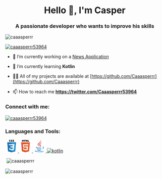 <h1 align="center">Hello 👋, I'm Casper</h1>
<h3 align="center">A passionate developer who wants to improve his skills</h3>

<p align="left"> <img src="https://komarev.com/ghpvc/?username=caaasperrr&label=Profile%20views&color=0e75b6&style=flat" alt="caaasperrr" /> </p>

<p align="left"> <a href="https://twitter.com/caaasperrr53964" target="blank"><img src="https://img.shields.io/twitter/follow/caaasperrr53964?logo=twitter&style=for-the-badge" alt="caaasperrr53964" /></a> </p>

- 🔭 I’m currently working on a [News Application](https://github.com/FelixHennerich/News)

- 🌱 I’m currently learning **Kotlin**

- 👨‍💻 All of my projects are available at [https://github.com/Caaasperrr](https://github.com/Caaasperrr)

- 📫 How to reach me **https://twitter.com/Caaasperrr53964**

<h3 align="left">Connect with me:</h3>
<p align="left">
<a href="https://twitter.com/caaasperrr53964" target="blank"><img align="center" src="https://raw.githubusercontent.com/rahuldkjain/github-profile-readme-generator/master/src/images/icons/Social/twitter.svg" alt="caaasperrr53964" height="30" width="40" /></a>
</p>

<h3 align="left">Languages and Tools:</h3>
<p align="left"> <a href="https://www.w3schools.com/css/" target="_blank" rel="noreferrer"> <img src="https://raw.githubusercontent.com/devicons/devicon/master/icons/css3/css3-original-wordmark.svg" alt="css3" width="40" height="40"/> </a> <a href="https://www.w3.org/html/" target="_blank" rel="noreferrer"> <img src="https://raw.githubusercontent.com/devicons/devicon/master/icons/html5/html5-original-wordmark.svg" alt="html5" width="40" height="40"/> </a> <a href="https://www.java.com" target="_blank" rel="noreferrer"> <img src="https://raw.githubusercontent.com/devicons/devicon/master/icons/java/java-original.svg" alt="java" width="40" height="40"/> </a> <a href="https://kotlinlang.org" target="_blank" rel="noreferrer"> <img src="https://www.vectorlogo.zone/logos/kotlinlang/kotlinlang-icon.svg" alt="kotlin" width="40" height="40"/> </a> </p>

<p>&nbsp;<img align="center" src="https://github-readme-stats.vercel.app/api?username=caaasperrr&show_icons=true&locale=en" alt="caaasperrr" /></p>

<p><img align="center" src="https://github-readme-streak-stats.herokuapp.com/?user=caaasperrr&" alt="caaasperrr" /></p>
